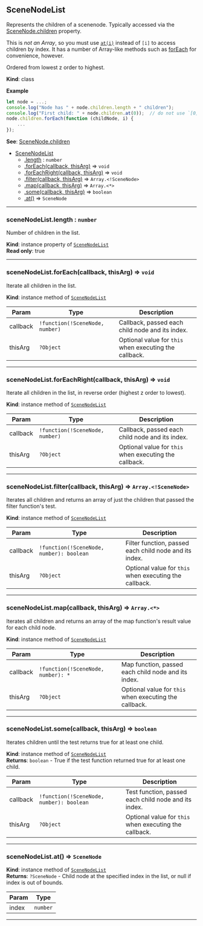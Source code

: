 <a name="SceneNodeList"></a>

## SceneNodeList
Represents the children of a scenenode. Typically accessed via the [SceneNode.children](scenegraph.md#SceneNode+children) property.

This is _not an Array_, so you must use [`at(i)`](#SceneNodeList+at) instead of `[i]` to access children by index. It has a
number of Array-like methods such as [forEach](#SceneNodeList+forEach) for convenience, however.

Ordered from lowest z order to highest.

**Kind**: class  

**Example**
```js
let node = ...;
console.log("Node has " + node.children.length + " children");
console.log("First child: " + node.children.at(0));  // do not use `[0]` - it will not work!
node.children.forEach(function (childNode, i) {
    ...
});
```

**See**: [SceneNode.children](scenegraph.md#SceneNode+children)  

* [SceneNodeList](#SceneNodeList)
    * [.length](#SceneNodeList+length) : <code>number</code>
    * [.forEach(callback, thisArg)](#SceneNodeList+forEach) ⇒ <code>void</code>
    * [.forEachRight(callback, thisArg)](#SceneNodeList+forEachRight) ⇒ <code>void</code>
    * [.filter(callback, thisArg)](#SceneNodeList+filter) ⇒ <code>Array.&lt;!SceneNode&gt;</code>
    * [.map(callback, thisArg)](#SceneNodeList+map) ⇒ <code>Array.&lt;\*&gt;</code>
    * [.some(callback, thisArg)](#SceneNodeList+some) ⇒ <code>boolean</code>
    * [.at()](#SceneNodeList+at) ⇒ <code>SceneNode</code>


* * *

<a name="SceneNodeList+length"></a>

### sceneNodeList.length : <code>number</code>
Number of children in the list.

**Kind**: instance property of [<code>SceneNodeList</code>](#SceneNodeList)  
**Read only**: true  

* * *

<a name="SceneNodeList+forEach"></a>

### sceneNodeList.forEach(callback, thisArg) ⇒ <code>void</code>
Iterate all children in the list.

**Kind**: instance method of [<code>SceneNodeList</code>](#SceneNodeList)  

| Param | Type | Description |
| --- | --- | --- |
| callback | <code>!function(!SceneNode, number)</code> | Callback, passed each child node and its index. |
| thisArg | <code>?Object</code> | Optional value for `this` when executing the callback. |


* * *

<a name="SceneNodeList+forEachRight"></a>

### sceneNodeList.forEachRight(callback, thisArg) ⇒ <code>void</code>
Iterate all children in the list, in reverse order (highest z order to lowest).

**Kind**: instance method of [<code>SceneNodeList</code>](#SceneNodeList)  

| Param | Type | Description |
| --- | --- | --- |
| callback | <code>!function(!SceneNode, number)</code> | Callback, passed each child node and its index. |
| thisArg | <code>?Object</code> | Optional value for `this` when executing the callback. |


* * *

<a name="SceneNodeList+filter"></a>

### sceneNodeList.filter(callback, thisArg) ⇒ <code>Array.&lt;!SceneNode&gt;</code>
Iterates all children and returns an array of just the children that passed the filter function's test.

**Kind**: instance method of [<code>SceneNodeList</code>](#SceneNodeList)  

| Param | Type | Description |
| --- | --- | --- |
| callback | <code>!function(!SceneNode, number): boolean</code> | Filter function, passed each child node and its index. |
| thisArg | <code>?Object</code> | Optional value for `this` when executing the callback. |


* * *

<a name="SceneNodeList+map"></a>

### sceneNodeList.map(callback, thisArg) ⇒ <code>Array.&lt;\*&gt;</code>
Iterates all children and returns an array of the map function's result value for each child node.

**Kind**: instance method of [<code>SceneNodeList</code>](#SceneNodeList)  

| Param | Type | Description |
| --- | --- | --- |
| callback | <code>!function(!SceneNode, number): *</code> | Map function, passed each child node and its index. |
| thisArg | <code>?Object</code> | Optional value for `this` when executing the callback. |


* * *

<a name="SceneNodeList+some"></a>

### sceneNodeList.some(callback, thisArg) ⇒ <code>boolean</code>
Iterates children until the test returns true for at least one child.

**Kind**: instance method of [<code>SceneNodeList</code>](#SceneNodeList)  
**Returns**: <code>boolean</code> - True if the test function returned true for at least one child.  

| Param | Type | Description |
| --- | --- | --- |
| callback | <code>!function(!SceneNode, number): boolean</code> | Test function, passed each child node and its index. |
| thisArg | <code>?Object</code> | Optional value for `this` when executing the callback. |


* * *

<a name="SceneNodeList+at"></a>

### sceneNodeList.at() ⇒ <code>SceneNode</code>
**Kind**: instance method of [<code>SceneNodeList</code>](#SceneNodeList)  
**Returns**: <code>?SceneNode</code> - Child node at the specified index in the list, or null if index is out of bounds.  

| Param | Type |
| --- | --- |
| index | <code>number</code> |


* * *

